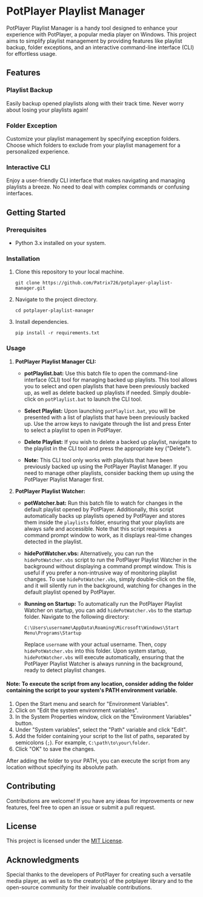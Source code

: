 # PotPlayer Playlist Manager

PotPlayer Playlist Manager is a handy tool designed to enhance your experience with PotPlayer, a popular media player on Windows. This project aims to simplify playlist management by providing features like playlist backup, folder exceptions, and an interactive command-line interface (CLI) for effortless usage.

## Features

### Playlist Backup
Easily backup opened playlists along with their track time. Never worry about losing your playlists again!

### Folder Exception
Customize your playlist management by specifying exception folders. Choose which folders to exclude from your playlist management for a personalized experience.

### Interactive CLI
Enjoy a user-friendly CLI interface that makes navigating and managing playlists a breeze. No need to deal with complex commands or confusing interfaces.

## Getting Started

### Prerequisites
- Python 3.x installed on your system.

### Installation
1. Clone this repository to your local machine.
    ```
    git clone https://github.com/Patrix726/potplayer-playlist-manager.git
    ```
2. Navigate to the project directory.
    ```
    cd potplayer-playlist-manager
    ```
3. Install dependencies.
    ```
    pip install -r requirements.txt
    ```

### Usage

1. **PotPlayer Playlist Manager CLI:**

   - **potPlaylist.bat:** Use this batch file to open the command-line interface (CLI) tool for managing backed up playlists. This tool allows you to select and open playlists that have been previously backed up, as well as delete backed up playlists if needed. Simply double-click on `potPlaylist.bat` to launch the CLI tool.

   - **Select Playlist:** Upon launching `potPlaylist.bat`, you will be presented with a list of playlists that have been previously backed up. Use the arrow keys to navigate through the list and press Enter to select a playlist to open in PotPlayer.

   - **Delete Playlist:** If you wish to delete a backed up playlist, navigate to the playlist in the CLI tool and press the appropriate key ("Delete").

   - **Note:** This CLI tool only works with playlists that have been previously backed up using the PotPlayer Playlist Manager. If you need to manage other playlists, consider backing them up using the PotPlayer Playlist Manager first.

2. **PotPlayer Playlist Watcher:**

   - **potWatcher.bat:** Run this batch file to watch for changes in the default playlist opened by PotPlayer. Additionally, this script automatically backs up playlists opened by PotPlayer and stores them inside the `playlists` folder, ensuring that your playlists are always safe and accessible. Note that this script requires a command prompt window to work, as it displays real-time changes detected in the playlist.

   - **hidePotWatcher.vbs:** Alternatively, you can run the `hidePotWatcher.vbs` script to run the PotPlayer Playlist Watcher in the background without displaying a command prompt window. This is useful if you prefer a non-intrusive way of monitoring playlist changes. To use `hidePotWatcher.vbs`, simply double-click on the file, and it will silently run in the background, watching for changes in the default playlist opened by PotPlayer.

   - **Running on Startup:** To automatically run the PotPlayer Playlist Watcher on startup, you can add `hidePotWatcher.vbs` to the startup folder. Navigate to the following directory:
     ```
     C:\Users\username\AppData\Roaming\Microsoft\Windows\Start Menu\Programs\Startup
     ```
     Replace `username` with your actual username. Then, copy `hidePotWatcher.vbs` into this folder. Upon system startup, `hidePotWatcher.vbs` will execute automatically, ensuring that the PotPlayer Playlist Watcher is always running in the background, ready to detect playlist changes.
#### Note: To execute the script from any location, consider adding the folder containing the script to your system's PATH environment variable.


1. Open the Start menu and search for "Environment Variables".
2. Click on "Edit the system environment variables".
3. In the System Properties window, click on the "Environment Variables" button.
4. Under "System variables", select the "Path" variable and click "Edit".
5. Add the folder containing your script to the list of paths, separated by semicolons (`;`). For example, `C:\path\to\your\folder`.
6. Click "OK" to save the changes.


After adding the folder to your PATH, you can execute the script from any location without specifying its absolute path.

## Contributing
Contributions are welcome! If you have any ideas for improvements or new features, feel free to open an issue or submit a pull request.

## License
This project is licensed under the [MIT License](LICENSE).

## Acknowledgments
Special thanks to the developers of PotPlayer for creating such a versatile media player, as well as to the creator(s) of the potplayer library and to the open-source community for their invaluable contributions.